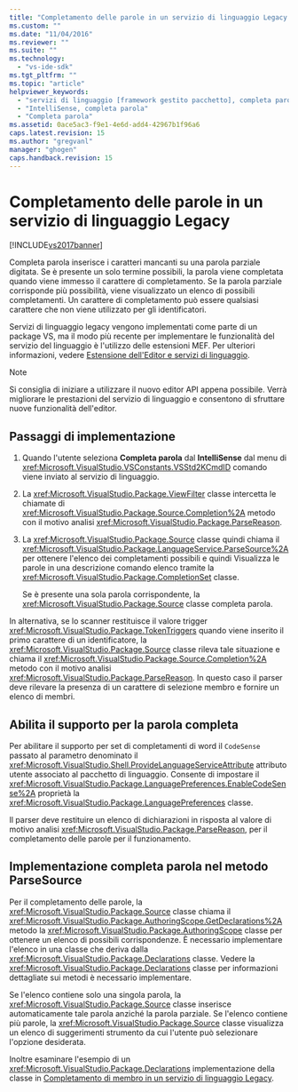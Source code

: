 ```yaml
---
title: "Completamento delle parole in un servizio di linguaggio Legacy | Microsoft Docs"
ms.custom: ""
ms.date: "11/04/2016"
ms.reviewer: ""
ms.suite: ""
ms.technology: 
  - "vs-ide-sdk"
ms.tgt_pltfrm: ""
ms.topic: "article"
helpviewer_keywords: 
  - "servizi di linguaggio [framework gestito pacchetto], completa parola di IntelliSense"
  - "IntelliSense, completa parola"
  - "Completa parola"
ms.assetid: 0ace5ac3-f9e1-4e6d-add4-42967b1f96a6
caps.latest.revision: 15
ms.author: "gregvanl"
manager: "ghogen"
caps.handback.revision: 15
---
```

# Completamento delle parole in un servizio di linguaggio Legacy
[!INCLUDE[vs2017banner](../../code-quality/includes/vs2017banner.md)]

Completa parola inserisce i caratteri mancanti su una parola parziale digitata. Se è presente un solo termine possibili, la parola viene completata quando viene immesso il carattere di completamento. Se la parola parziale corrisponde più possibilità, viene visualizzato un elenco di possibili completamenti. Un carattere di completamento può essere qualsiasi carattere che non viene utilizzato per gli identificatori.  
  
 Servizi di linguaggio legacy vengono implementati come parte di un package VS, ma il modo più recente per implementare le funzionalità del servizio del linguaggio è l'utilizzo delle estensioni MEF. Per ulteriori informazioni, vedere [Estensione dell'Editor e servizi di linguaggio](../../extensibility/extending-the-editor-and-language-services.md).  
  
> [!NOTE]
>  Si consiglia di iniziare a utilizzare il nuovo editor API appena possibile. Verrà migliorare le prestazioni del servizio di linguaggio e consentono di sfruttare nuove funzionalità dell'editor.  
  
## Passaggi di implementazione  
  
1.  Quando l'utente seleziona **Completa parola** dal **IntelliSense** dal menu di <xref:Microsoft.VisualStudio.VSConstants.VSStd2KCmdID> comando viene inviato al servizio di linguaggio.  
  
2.  La <xref:Microsoft.VisualStudio.Package.ViewFilter> classe intercetta le chiamate di <xref:Microsoft.VisualStudio.Package.Source.Completion%2A> metodo con il motivo analisi <xref:Microsoft.VisualStudio.Package.ParseReason>.  
  
3.  La <xref:Microsoft.VisualStudio.Package.Source> classe quindi chiama il <xref:Microsoft.VisualStudio.Package.LanguageService.ParseSource%2A> per ottenere l'elenco dei completamenti possibili e quindi Visualizza le parole in una descrizione comando elenco tramite la <xref:Microsoft.VisualStudio.Package.CompletionSet> classe.  
  
     Se è presente una sola parola corrispondente, la <xref:Microsoft.VisualStudio.Package.Source> classe completa parola.  
  
 In alternativa, se lo scanner restituisce il valore trigger <xref:Microsoft.VisualStudio.Package.TokenTriggers> quando viene inserito il primo carattere di un identificatore, la <xref:Microsoft.VisualStudio.Package.Source> classe rileva tale situazione e chiama il <xref:Microsoft.VisualStudio.Package.Source.Completion%2A> metodo con il motivo analisi <xref:Microsoft.VisualStudio.Package.ParseReason>. In questo caso il parser deve rilevare la presenza di un carattere di selezione membro e fornire un elenco di membri.  
  
## Abilita il supporto per la parola completa  
 Per abilitare il supporto per set di completamenti di word il `CodeSense` passato al parametro denominato il <xref:Microsoft.VisualStudio.Shell.ProvideLanguageServiceAttribute> attributo utente associato al pacchetto di linguaggio. Consente di impostare il <xref:Microsoft.VisualStudio.Package.LanguagePreferences.EnableCodeSense%2A> proprietà la <xref:Microsoft.VisualStudio.Package.LanguagePreferences> classe.  
  
 Il parser deve restituire un elenco di dichiarazioni in risposta al valore di motivo analisi <xref:Microsoft.VisualStudio.Package.ParseReason>, per il completamento delle parole per il funzionamento.  
  
## Implementazione completa parola nel metodo ParseSource  
 Per il completamento delle parole, la <xref:Microsoft.VisualStudio.Package.Source> classe chiama il <xref:Microsoft.VisualStudio.Package.AuthoringScope.GetDeclarations%2A> metodo la <xref:Microsoft.VisualStudio.Package.AuthoringScope> classe per ottenere un elenco di possibili corrispondenze. È necessario implementare l'elenco in una classe che deriva dalla <xref:Microsoft.VisualStudio.Package.Declarations> classe. Vedere la <xref:Microsoft.VisualStudio.Package.Declarations> classe per informazioni dettagliate sui metodi è necessario implementare.  
  
 Se l'elenco contiene solo una singola parola, la <xref:Microsoft.VisualStudio.Package.Source> classe inserisce automaticamente tale parola anziché la parola parziale. Se l'elenco contiene più parole, la <xref:Microsoft.VisualStudio.Package.Source> classe visualizza un elenco di suggerimenti strumento da cui l'utente può selezionare l'opzione desiderata.  
  
 Inoltre esaminare l'esempio di un <xref:Microsoft.VisualStudio.Package.Declarations> implementazione della classe in [Completamento di membro in un servizio di linguaggio Legacy](../../extensibility/internals/member-completion-in-a-legacy-language-service.md).